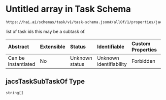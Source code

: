 # Untitled array in Task Schema

```txt
https://hai.ai/schemas/task/v1/task-schema.json#/allOf/1/properties/jacsTaskSubTaskOf
```

list of task ids this may be a subtask of.

| Abstract            | Extensible | Status         | Identifiable            | Custom Properties | Additional Properties | Access Restrictions | Defined In                                                                      |
| :------------------ | :--------- | :------------- | :---------------------- | :---------------- | :-------------------- | :------------------ | :------------------------------------------------------------------------------ |
| Can be instantiated | No         | Unknown status | Unknown identifiability | Forbidden         | Allowed               | none                | [task.schema.json\*](../../out/task/v1/task.schema.json "open original schema") |

## jacsTaskSubTaskOf Type

`string[]`
